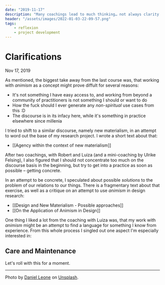 ```yaml
---
date: "2019-11-17"
description: "Many coachings lead to much thinking… not always clarity. Claritiy usually comes from decisions. And I made some."
header: "/assets/images/2022-01-03-22-09-57.png"
tags:
    - reflexion
    - project development
---
```

# Clarifications
Nov 17, 2019

As mentioned, the biggest take away from the last course was, that working with _animism_ as a concept might prove diffult for several reasons:

- It's not something I have easy access to, and working from beyond a community of practitioners is not something I should or want to do
- How the fuck should I ever generate any _non-spiritual_ use cases from this :D
- The discourse is in its infacy here, while it's something in practice elsewhere since millenia

I tried to shift to a similar discourse, namely new materialism, in an attempt to word out the base of my research project. I wrote a short text about that: 

- [[Agency within the  context of new materialism]]

After two coachings, with Robert and Luiza (and a mini-coaching by Ulrike Felsing), I also figured that I should not concentrate too much on the discourse basis in the beginning, but try to get into a practice as soon as possible – getting concrete.

In an attempt to be concrete, I speculated about possible _solutions_ to the problem of our relations to our things. There is a fragmentary text about that exercise, as well as a critique on an attempt to use _animism_ in design research:

- [[Design and New Materialism - Possible approaches]]
- [[On the Application of Animism in Design]]

One thing I liked a lot from the coaching with Luiza was, that my work with _animism_ might be an attempt to find a language for something I know from experience. From this whole process I singled out one aspect I'm especially interested in:

## Care and Maintenance

Let's roll with this for a moment.

---

Photo by [Daniel Leone](https://unsplash.com/@danielleone) on [Unsplash](https://unsplash.com/photos/g30P1zcOzXo).